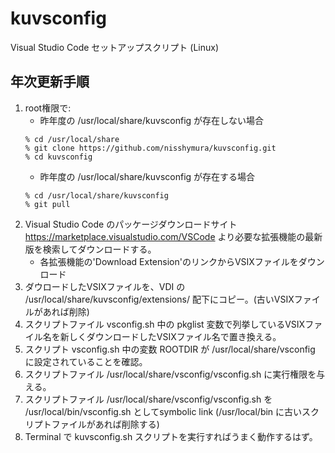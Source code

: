 # kuvsconfig
Visual Studio Code セットアップスクリプト (Linux)

## 年次更新手順

1. root権限で:
    - 昨年度の /usr/local/share/kuvsconfig が存在しない場合
    ```
    % cd /usr/local/share
    % git clone https://github.com/nisshymura/kuvsconfig.git
    % cd kuvsconfig 
    ```
    - 昨年度の /usr/local/share/kuvsconfig が存在する場合
    ```
    % cd /usr/local/share/kuvsconfig
    % git pull
    ```
2. Visual Studio Code のパッケージダウンロードサイト https://marketplace.visualstudio.com/VSCode より必要な拡張機能の最新版を検索してダウンロードする。
    - 各拡張機能の'Download Extension'のリンクからVSIXファイルをダウンロード
4. ダウロードしたVSIXファイルを、VDI の /usr/local/share/kuvsconfig/extensions/ 配下にコピー。(古いVSIXファイルがあれば削除)
3. スクリプトファイル vsconfig.sh 中の pkglist 変数で列挙しているVSIXファイル名を新しくダウンロードしたVSIXファイル名で置き換える。
4. スクリプト vsconfig.sh 中の変数 ROOTDIR が /usr/local/share/vsconfig に設定されていることを確認。
5. スクリプトファイル /usr/local/share/vsconfig/vsconfig.sh に実行権限を与える。
5. スクリプトファイル /usr/local/share/vsconfig/vsconfig.sh を /usr/local/bin/vsconfig.sh としてsymbolic link (/usr/local/bin に古いスクリプトファイルがあれば削除する)
6. Terminal で kuvsconfig.sh スクリプトを実行すればうまく動作するはず。
